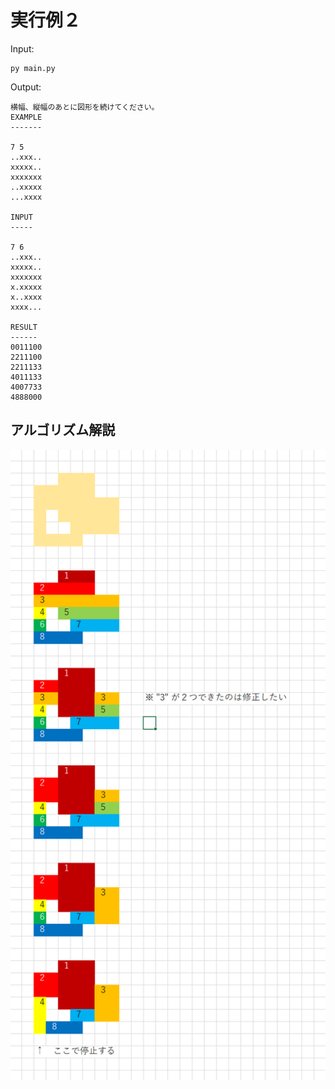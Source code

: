 # 実行例２

Input:  

```shell
py main.py
```

Output:  

```plaintext
横幅、縦幅のあとに図形を続けてください。
EXAMPLE
-------

7 5
..xxx..
xxxxx..
xxxxxxx
..xxxxx
...xxxx

INPUT
-----

7 6
..xxx..
xxxxx..
xxxxxxx
x.xxxxx
x..xxxx
xxxx...

RESULT
------
0011100
2211100
2211133
4011133
4007733
4888000
```


## アルゴリズム解説

![例２解説](../docs/img/202501__pg__29-2056--explain-o2o1.png)  
